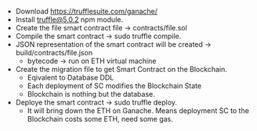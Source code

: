 - Download https://trufflesuite.com/ganache/
- Install truffle@5.0.2 npm module.
- Create the file smart contract file -> contracts/file.sol
- Compile the smart contract -> sudo truffle compile. 
- JSON representation of the smart contract will be created -> build/contracts/file.json
    - bytecode -> run on ETH virtual machine
- Create the migration file to get Smart Contract on the Blockchain.
    - Eqivalent to Database DDL
    - Each deployment of SC modifies the Blockchain State
    - Blockchain is nothing but the database.
- Deploye the smart contract -> sudo truffle deploy.
    - It will bring down the ETH on Ganache. Means deployment SC to the Blockchain costs some ETH, need some gas.
    



